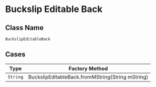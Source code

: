 
# Buckslip Editable Back

## Class Name

`BuckslipEditableBack`

## Cases

| Type | Factory Method |
|  --- | --- |
| `String` | BuckslipEditableBack.fromMString(String mString) |

